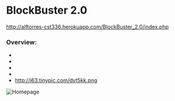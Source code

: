 # BlockBuster 2.0
http://alftorres-cst336.herokuapp.com/BlockBuster_2.0/index.php

### Overview:
 
+ 
+  
+ 
+
+ http://i63.tinypic.com/dvt5kk.png

![Homepage](http://i66.tinypic.com/2dt4x83.png)
